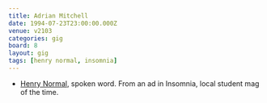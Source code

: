 ```yaml
---
title: Adrian Mitchell
date: 1994-07-23T23:00:00.000Z
venue: v2103
categories: gig
board: 8
layout: gig
tags: [henry normal, insomnia]
---
```

+ <a href="/wiki/henry+normal">Henry Normal</a>, spoken word. From an ad in Insomnia, local student mag of the time.